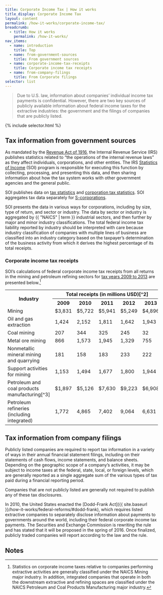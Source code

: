 ```yaml
---
title: Corporate Income Tax | How it works
title_display: Corporate Income Tax
layout: content
permalink: /how-it-works/corporate-income-tax/
breadcrumb:
  - title: How it works
    permalink: /how-it-works/
nav_items:
  - name: introduction
    title: Top
  - name: from-government-sources
    title: From government sources
  - name: corporate-income-tax-receipts
    title: Corporate income tax receipts
  - name: from-company-filings
    title: From Corporate filings
selector: list
---
```




> Due to U.S. law, information about companies’ individual income tax payments is confidential. However, there are two key sources of publicly available information about federal income taxes for the extractive industries: the government and the filings of companies that are publicly listed.

{% include selector.html %}

<h2 id="from-government-sources">Tax information from government sources</h2>

As mandated by the [Revenue Act of 1916](http://legisworks.org/sal/39/stats/STATUTE-39-Pg756.pdf), the Internal Revenue Service (IRS) publishes statistics related to “the operations of the internal revenue laws” as they affect individuals, corporations, and other entities. The IRS [Statistics of Income](https://www.irs.gov/uac/SOI-Tax-Stats-Statistics-of-Income) (SOI) program is responsible for executing this function by collecting, processing, and presenting this data, and then sharing information about how the tax system works with other government agencies and the general public.

SOI publishes data on [tax statistics](https://www.irs.gov/uac/Tax-Stats-2) and [corporation tax statistics](https://www.irs.gov/uac/SOI-Tax-Stats-Corporation-Tax-Statistics).  SOI aggregates tax data separately for [S-corporations](https://www.irs.gov/uac/SOI-Tax-Stats-S-Corporation-Statistics).

SOI presents the data in various ways for corporations, including by size, type of return, and sector or industry. The data by sector or industry is aggregated by {{ "NAICS" | term }} industrial sectors, and then further by major and minor industry classifications. The total federal income tax liability reported by industry should be interpreted with care because industry classification of companies with multiple lines of business are classified into an industry category based on the taxpayer’s determination of the business activity from which it derives the highest percentage of its total receipts.

### Corporate income tax receipts

SOI’s calculations of federal corporate income tax receipts from all returns in the mining and petroleum refining sectors for [tax years 2009 to 2013](https://www.irs.gov/uac/SOI-Tax-Stats-Returns-of-Active-Corporations-Table-1) are presented below.[^1]

<table class="article_table article_table-indented article_table-numbers">
  <tr>
    <th rowspan="2" class="article_table-left article_table-enlarge">Industry</th>
    <th colspan="5" class="article_table-thin" markdown="span">Total receipts (in millions USD)[^2]</th>
  </tr>
  <tr>
    <th>2009</th>
    <th>2010</th>
    <th>2011</th>
    <th>2012</th>
    <th>2013</th>
  </tr>
  <tr class="article_table-head">
    <td>Mining</td>
    <td>$3,831</td>
    <td>$5,722</td>
    <td>$5,941</td>
    <td>$5,249</td>
    <td>$4,896</td>
  </tr>
  <tr>
    <td>Oil and gas extraction</td>
    <td>1,424</td>
    <td>2,152</td>
    <td>1,811</td>
    <td>1,642</td>
    <td>1,943</td>
  </tr>
  <tr>
    <td>Coal mining</td>
    <td>207</td>
    <td>344</td>
    <td>325</td>
    <td>245</td>
    <td>32</td>
  </tr>
  <tr>
    <td>Metal ore mining</td>
    <td>866</td>
    <td>1,573</td>
    <td>1,945</td>
    <td>1,329</td>
    <td>755</td>
  </tr>
  <tr>
    <td>Nonmetallic mineral mining and quarrying</td>
    <td>181</td>
    <td>158</td>
    <td>183</td>
    <td>233</td>
    <td>222</td>
  </tr>
  <tr>
  <td>Support activities for mining</td>
    <td>1,153</td>
    <td>1,494</td>
    <td>1,677</td>
    <td>1,800</td>
    <td>1,944</td>
  </tr>
  <tr class="article_table-head">
    <td>Petroleum and coal products manufacturing<span markdown="span">[^3]</span></td>
    <td>$1,897</td>
    <td>$5,126</td>
    <td>$7,630</td>
    <td>$9,223</td>
    <td>$6,908</td>
  </tr>
  <tr>
    <td>Petroleum refineries (including integrated)</td>
    <td>1,772</td>
    <td>4,865</td>
    <td>7,402</td>
    <td>9,064</td>
    <td>6,631</td>
  </tr>
</table>

<h2 id="from-company-filings">Tax information from company filings</h2>

Publicly listed companies are required to report tax information in a variety of ways in their annual financial statement filings, including on their statements of cash flows, income statements, and balance sheets. Depending on the geographic scope of a company’s activities, it may be subject to income taxes at the federal, state, local, or foreign levels, which are generally reported as a single aggregate sum of the various types of tax paid during a financial reporting period.

Companies that are not publicly listed are generally not required to publish any of these tax disclosures.

In 2010, the United States enacted the [Dodd-Frank Act]({{ site.baseurl }}/how-it-works/federal-reforms/#dodd-frank), which requires listed extractive companies to separately disclose information about payments to governments around the world, including their federal corporate income tax payments. The Securities and Exchange Commission is rewriting the rule and has stated that it will be proposed in the spring of 2016. Once finalized, publicly traded companies will report according to the law and the rule.

## Notes
[^1]: Statistics on corporate income taxes relative to companies performing extractive activities are generally classified under the NAICS Mining major industry. In addition, integrated companies that operate in both the downstream extractive and refining spaces are classified under the NAICS Petroleum and Coal Products Manufacturing major industry.
[^2]: Internal Revenue Service, [Tax Returns of Active Corporations](https://www.irs.gov/uac/SOI-Tax-Stats-Returns-of-Active-Corporations-Table-1). All figures are estimates based on samples.
[^3]: Petroleum and coal products manufacturing encompasses an additional industry subcategory, **Asphalt paving, roofing, other petroleum and coal products**, which as exluded because it is outside the scope of EITI.

